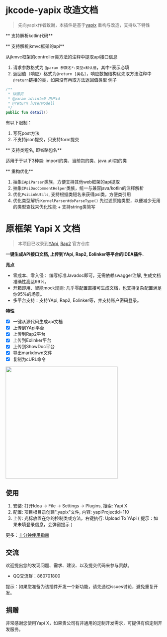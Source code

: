 # jkcode-yapix 改造文档
> 先向yapix作者致谢，本插件是基于[yapix](https://github.com/jetplugins/yapix) 重构与改造，支持以下特性

** 支持解析kotlin代码**

** 支持解析jkmvc框架的api**

从jkmvc框架的controller类方法的注释中提取api接口信息
1. 请求参数格式为 `@param 参数名*:类型=默认值`，其中`*`表示必填
2. 返回值（响应）格式为`@return [类名]`，响应数据结构优先取方法注释中`@return`链接的类，如果没有再取方法返回值类型
例子
```kotlin
/**
 * 详情页
 * @param id:int=0 用户id
 * @return [UserModel]
 */
public fun detail()
```

有以下限制：
1. 写死post方法
2. 不支持json提交，只支持form提交

** 支持类短名, 即省略包名**

适用于于以下3种类: import的类、当前包的类、java.util包的类

** 重构优化**
1. 抽象`IApiParser`类族，方便支持其他web框架的api提取
2. 抽象`IPsiDocCommentHelper`类族，统一与兼容java/kotlin的注释解析
3. 优化`PsiLinkUtils`, 支持根据类短名来获得psi类，方便类引用
4. 优化类型解析:`KernelParser#doParseType()` 先过滤原始类型，以便减少无用的类型查找来优化性能 + 支持string类简写

# 原框架 Yapi X 文档
> 本项目已收录到[YApi](https://github.com/YMFE/yapi), [Rap2](https://github.com/thx/rap2-delos) 官方仓库

**一键生成API接口文档, 上传到YApi, Rap2, Eolinker等平台的IDEA插件.**

**亮点**
- 零成本、零入侵： 编写标准Javadoc即可，无需依赖swagger注解, 生成文档准确性高达99%。
- 开箱即用、智能mock规则: 几乎零配置直接可生成文档，也支持复杂配置满足你95%的场景。
- 多平台支持：支持YApi, Rap2, Eolinker等，并支持账户密码登录。

**特性**
- [x] 一键从源代码生成api文档
- [x] 上传到YApi平台
- [x] 上传到Rap2平台
- [x] 上传到Eolinker平台
- [x] 上传到ShowDoc平台
- [x] 导出markdown文件
- [x] 复制为cURL命令

<img src="docs/screenshots.gif" height="360">

## 使用
1. 安装: 打开Idea -> File -> Settings -> Plugins, 搜索: Yapi X
2. 配置: 项目根目录创建".yapix"文件, 内容: yapiProjectId=110
3. 上传: 光标放置在你的控制类或方法，右键执行: Upload To YApi ( 提示：如果未填登录信息，会弹窗提示 )

更多：[十分钟使用指南](docs/GUIDE.md)

## 交流
欢迎提出您的发现问题、需求、建议、以及提交代码来参与贡献。
- QQ交流群：860701800

提示：如果您准备为该插件开发一个新功能，请先通过issues讨论，避免重复开发。

## 捐赠
非常感谢您使用Yapi X，如果贵公司有非通用的定制开发需求，可提供有偿定制开发服务。
